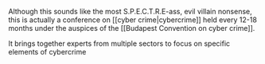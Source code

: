 Although this sounds like the most S.P.E.C.T.R.E-ass, evil villain nonsense, this is actually a conference on [[cyber crime|cybercrime]] held every 12-18 months under the auspices of the [[Budapest Convention on cyber crime]].

It brings together experts from multiple sectors to focus on specific elements of cybercrime